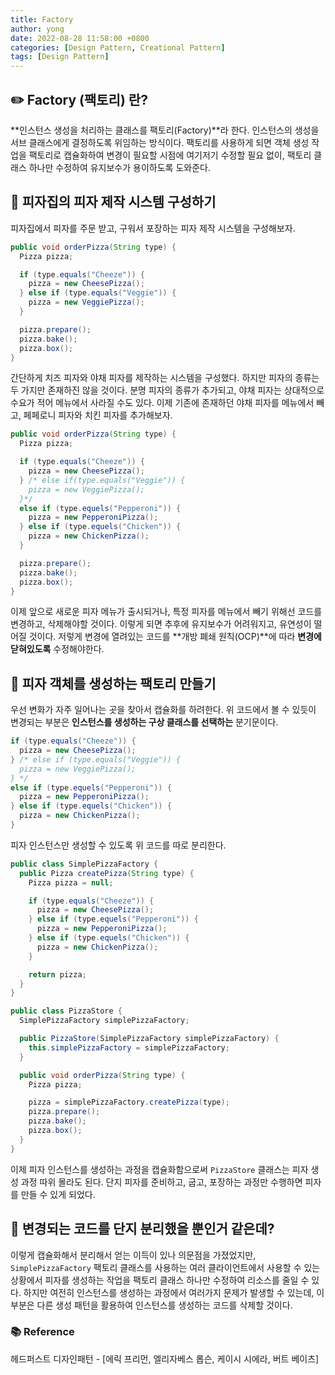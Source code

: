 ```yaml
---
title: Factory
author: yong
date: 2022-08-28 11:58:00 +0800
categories: [Design Pattern, Creational Pattern]
tags: [Design Pattern]
---
```


## ✏️ Factory (팩토리) 란?

**인스턴스 생성을 처리하는 클래스를 팩토리(Factory)**라 한다. 인스턴스의 생성을 서브 클래스에게 결정하도록 위임하는 방식이다. 팩토리를 사용하게 되면 객체 생성 작업을 팩토리로 캡슐화하여 변경이 필요할 시점에 여기저기 수정할 필요 없이, 팩토리 클래스 하나만 수정하여 유지보수가 용이하도록 도와준다.

## 🍕 피자집의 피자 제작 시스템 구성하기

피자집에서 피자를 주문 받고, 구워서 포장하는 피자 제작 시스템을 구성해보자.

```java
public void orderPizza(String type) {
  Pizza pizza;

  if (type.equals("Cheeze")) {
    pizza = new CheesePizza();
  } else if (type.equals("Veggie")) {
    pizza = new VeggiePizza();
  }

  pizza.prepare();
  pizza.bake();
  pizza.box();
}
```

간단하게 치즈 피자와 야채 피자를 제작하는 시스템을 구성했다. 하지만 피자의 종류는 두 가지만 존재하진 않을 것이다. 분명 피자의 종류가 추가되고, 야채 피자는 상대적으로 수요가 적어 메뉴에서 사라질 수도 있다. 이제 기존에 존재하던 야채 피자를 메뉴에서 빼고, 페페로니 피자와 치킨 피자를 추가해보자.

```java
public void orderPizza(String type) {
  Pizza pizza;

  if (type.equals("Cheeze")) {
    pizza = new CheesePizza();
  } /* else if(type.equals("Veggie")) {
    pizza = new VeggiePizza();
  }*/
  else if (type.equels("Pepperoni")) {
    pizza = new PepperoniPizza();
  } else if (type.equels("Chicken")) {
    pizza = new ChickenPizza();
  }

  pizza.prepare();
  pizza.bake();
  pizza.box();
}
```

이제 앞으로 새로운 피자 메뉴가 출시되거나, 특정 피자를 메뉴에서 빼기 위해선 코드를 변경하고, 삭제해야할 것이다. 이렇게 되면 추후에 유지보수가 어려워지고, 유연성이 떨어질 것이다. 저렇게 변경에 열려있는 코드를 **개방 폐쇄 원칙(OCP)**에 따라 **변경에 닫혀있도록** 수정해야한다.

## 💊 피자 객체를 생성하는 팩토리 만들기

우선 변화가 자주 일어나는 곳을 찾아서 캡슐화를 하려한다. 위 코드에서 볼 수 있듯이 변경되는 부분은 **인스턴스를 생성하는 구상 클래스를 선택하는** 분기문이다.

```java
if (type.equals("Cheeze")) {
  pizza = new CheesePizza();
} /* else if (type.equals("Veggie")) {
  pizza = new VeggiePizza();
} */
else if (type.equels("Pepperoni")) {
  pizza = new PepperoniPizza();
} else if (type.equels("Chicken")) {
  pizza = new ChickenPizza();
}
```

피자 인스턴스만 생성할 수 있도록 위 코드를 따로 분리한다.

```java
public class SimplePizzaFactory {
  public Pizza createPizza(String type) {
    Pizza pizza = null;

    if (type.equals("Cheeze")) {
      pizza = new CheesePizza();
    } else if (type.equels("Pepperoni")) {
      pizza = new PepperoniPizza();
    } else if (type.equels("Chicken")) {
      pizza = new ChickenPizza();
    }

    return pizza;
  }
}
```

```java
public class PizzaStore {
  SimplePizzaFactory simplePizzaFactory;

  public PizzaStore(SimplePizzaFactory simplePizzaFactory) {
    this.simplePizzaFactory = simplePizzaFactory;
  }

  public void orderPizza(String type) {
    Pizza pizza;

    pizza = simplePizzaFactory.createPizza(type);
    pizza.prepare();
    pizza.bake();
    pizza.box();
  }
}
```

이제 피자 인스턴스를 생성하는 과정을 캡슐화함으로써 `PizzaStore` 클래스는 피자 생성 과정 따위 몰라도 된다. 단지 피자를 준비하고, 굽고, 포장하는 과정만 수행하면 피자를 만들 수 있게 되었다.

## 💩 변경되는 코드를 단지 분리했을 뿐인거 같은데?

이렇게 캡슐화해서 분리해서 얻는 이득이 있나 의문점을 가졌었지만, `SimplePizzaFactory` 팩토리 클래스를 사용하는 여러 클라이언트에서 사용할 수 있는 상황에서 피자를 생성하는 작업을 팩토리 클래스 하나만 수정하여 리소스를 줄일 수 있다. 하지만 여전히 인스턴스를 생성하는 과정에서 여러가지 문제가 발생할 수 있는데, 이 부분은 다른 생성 패턴을 활용하여 인스턴스를 생성하는 코드를 삭제할 것이다.

### 📚 Reference

헤드퍼스트 디자인패턴 - [에릭 프리먼, 엘리자베스 롭슨, 케이시 시에라, 버트 베이츠]
